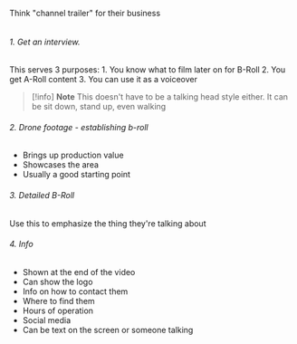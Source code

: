 Think "channel trailer" for their business

```table-of-contents
```

###### 1. Get an interview. 
This serves 3 purposes:
	1. You know what to film later on for B-Roll
	2. You get A-Roll content
	3. You can use it as a voiceover
> [!info]
> **Note**
> This doesn't have to be a talking head style either. It can be sit down, stand up, even walking

###### 2. Drone footage - establishing b-roll
- Brings up production value
- Showcases the area
- Usually a good starting point

###### 3. Detailed B-Roll
Use this to emphasize the thing they're talking about

###### 4. Info
- Shown at the end of the video
- Can show the logo
- Info on how to contact them
- Where to find them
- Hours of operation
- Social media
- Can be text on the screen or someone talking